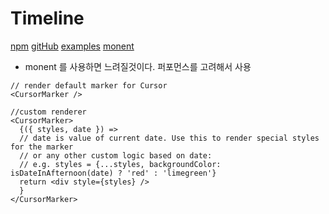 # Timeline

[npm](https://www.npmjs.com/package/new-react-calendar-timeline)
[gitHub](https://github.com/namespace-ee/react-calendar-timeline)
[examples](https://github.com/namespace-ee/react-calendar-timeline/tree/master/examples)
[monent](https://momentjs.com/)

- monent 를 사용하면 느려질것이다.
  퍼포먼스를 고려해서 사용

<!--
Z-Index

Horizontal Lines: 30
Vertical Lines: 40
Items: 80-88 (depending on selection, dragging, etc)
Header: 90

 -->

```
// render default marker for Cursor
<CursorMarker />

//custom renderer
<CursorMarker>
  {({ styles, date }) =>
  // date is value of current date. Use this to render special styles for the marker
  // or any other custom logic based on date:
  // e.g. styles = {...styles, backgroundColor: isDateInAfternoon(date) ? 'red' : 'limegreen'}
  return <div style={styles} />
  }
</CursorMarker>
```
